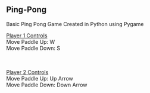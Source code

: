 ## Ping-Pong
Basic Ping Pong Game Created in Python using Pygame


<ins>Player 1 Controls</ins>\
Move Paddle Up: W\
Move Paddle Down: S

<br><br/>
<ins>Player 2 Controls</ins>\
Move Paddle Up: Up Arrow\
Move Paddle Down: Down Arrow
